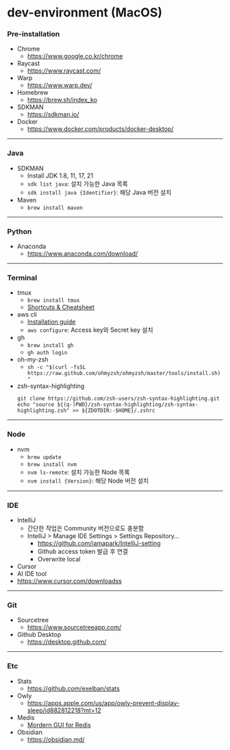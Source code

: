 # dev-environment (MacOS)


### Pre-installation

- Chrome
   - https://www.google.co.kr/chrome
- Raycast
  - https://www.raycast.com/
- Warp
  - https://www.warp.dev/
- Homebrew
  - https://brew.sh/index_ko
- SDKMAN
  - https://sdkman.io/
- Docker
  - https://www.docker.com/products/docker-desktop/

---

### Java

 - SDKMAN
   - Install JDK 1.8, 11, 17, 21
   - `sdk list java`: 설치 가능한 Java 목록
   - `sdk install java {Identifier}`: 해당 Java 버전 설치
- Maven
   - `brew install maven`

---

### Python

 - Anaconda
   - https://www.anaconda.com/download/

---

### Terminal

 - tmux
   - `brew install tmux`
   - [Shortcuts & Cheatsheet](https://gist.github.com/MohamedAlaa/2961058)
 - aws cli
   - [Installation guide](https://docs.aws.amazon.com/cli/latest/userguide/getting-started-install.html)
   - `aws configure`: Access key와 Secret key 설치
 - gh
   - `brew install gh`
   - `gh auth login`
 - oh-my-zsh
   - `sh -c "$(curl -fsSL https://raw.github.com/ohmyzsh/ohmyzsh/master/tools/install.sh)"`
 - zsh-syntax-highlighting
    ```
    git clone https://github.com/zsh-users/zsh-syntax-highlighting.git
    echo "source ${(q-)PWD}/zsh-syntax-highlighting/zsh-syntax-highlighting.zsh" >> ${ZDOTDIR:-$HOME}/.zshrc
    ```
---

### Node

 - nvm
   - `brew update`
   - `brew install nvm`
   - `nvm ls-remote`: 설치 가능한 Node 목록
   - `nvm install {Version}`: 해당 Node 버전 설치

---

### IDE

 - IntelliJ
   - 간단한 작업은 Community 버전으로도 충분함
   - IntelliJ > Manage IDE Settings > Settings Repository…
     - https://github.com/iamapark/IntelliJ-setting
     - Github access token 발급 후 연결
     - Overwrite local
 - Cursor
  - AI IDE tool
  - https://www.cursor.com/downloadss

---

### Git

 - Sourcetree
   - https://www.sourcetreeapp.com/
 - Github Desktop
   - https://desktop.github.com/

---

### Etc

 - Stats
    - https://github.com/exelban/stats
 - Owly
    - https://apps.apple.com/us/app/owly-prevent-display-sleep/id882812218?mt=12
 - Medis
    - [Mordern GUI for Redis](https://getmedis.com/)
 - Obsidian
    - https://obsidian.md/

